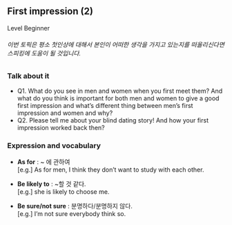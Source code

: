 ## First impression (2)
Level Beginner
###### 이번 토픽은 평소 첫인상에 대해서 본인이 어떠한 생각을 가지고 있는지를 떠올리신다면 스피킹에 도움이 될 것입니다.

### Talk about it
- Q1. What do you see in men and women when you first meet them? And what do you think is important for both men and women to give a good first impression and what’s different thing between men’s first impression and women and why?
- Q2. Please tell me about your blind dating story! And how your first impression worked back then?
### Expression and vocabulary
- **As for** : ~ 에 관하여  
[e.g.] As for men, I think they don’t want to study with each other.

- **Be likely to** : ~할 것 같다.  
[e.g.] she is likely to choose me.

- **Be sure/not sure** : 분명하다/분명하지 않다.  
[e.g.] I’m not sure everybody think so.


